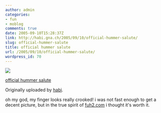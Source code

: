 ```yaml
---
author: admin
categories:
- fun
- moblog
comments: true
date: 2005-09-10T15:28:37Z
link: http://habi.gna.ch/2005/09/10/official-hummer-salute/
slug: official-hummer-salute
title: official hummer salute
url: /2005/09/10/official-hummer-salute/
wordpress_id: 70
---
```


[![](http://static.flickr.com/24/42072998_b598bc187e_m.jpg)](http://www.flickr.com/photos/habi/42072998/)
   

 
  [official hummer salute](http://www.flickr.com/photos/habi/42072998/)
    

  Originally uploaded by [habi](http://www.flickr.com/people/habi/).
 



oh my god, my finger looks really crooked! i was not fast enough to get a decent picture, but in the true spirit of [fuh2.com](http://fuh2.com) i thought it's worth it.
